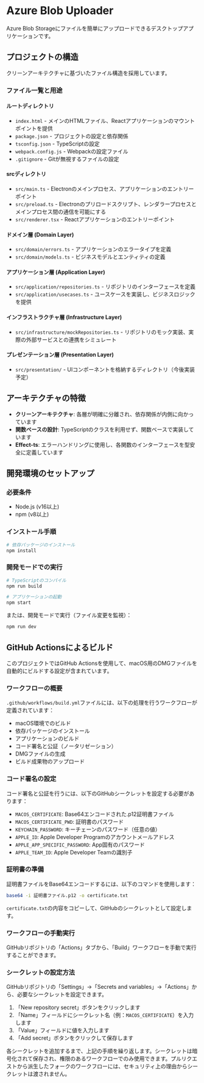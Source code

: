 # Azure Blob Uploader

Azure Blob Storageにファイルを簡単にアップロードできるデスクトップアプリケーションです。

## プロジェクトの構造

クリーンアーキテクチャに基づいたファイル構造を採用しています。

### ファイル一覧と用途

#### ルートディレクトリ

- `index.html` - メインのHTMLファイル、Reactアプリケーションのマウントポイントを提供
- `package.json` - プロジェクトの設定と依存関係
- `tsconfig.json` - TypeScriptの設定
- `webpack.config.js` - Webpackの設定ファイル
- `.gitignore` - Gitが無視するファイルの設定

#### srcディレクトリ

- `src/main.ts` - Electronのメインプロセス、アプリケーションのエントリーポイント
- `src/preload.ts` - Electronのプリロードスクリプト、レンダラープロセスとメインプロセス間の通信を可能にする
- `src/renderer.tsx` - Reactアプリケーションのエントリーポイント

#### ドメイン層 (Domain Layer)

- `src/domain/errors.ts` - アプリケーションのエラータイプを定義
- `src/domain/models.ts` - ビジネスモデルとエンティティの定義

#### アプリケーション層 (Application Layer)

- `src/application/repositories.ts` - リポジトリのインターフェースを定義
- `src/application/usecases.ts` - ユースケースを実装し、ビジネスロジックを提供

#### インフラストラクチャ層 (Infrastructure Layer)

- `src/infrastructure/mockRepositories.ts` - リポジトリのモック実装、実際の外部サービスとの連携をシミュレート

#### プレゼンテーション層 (Presentation Layer)

- `src/presentation/` - UIコンポーネントを格納するディレクトリ（今後実装予定）

## アーキテクチャの特徴

- **クリーンアーキテクチャ**: 各層が明確に分離され、依存関係が内側に向かっています
- **関数ベースの設計**: TypeScriptのクラスを利用せず、関数ベースで実装しています
- **Effect-ts**: エラーハンドリングに使用し、各関数のインターフェースを型安全に定義しています

## 開発環境のセットアップ

### 必要条件
- Node.js (v16以上)
- npm (v8以上)

### インストール手順

```bash
# 依存パッケージのインストール
npm install
```

### 開発モードでの実行

```bash
# TypeScriptのコンパイル
npm run build

# アプリケーションの起動
npm start
```

または、開発モードで実行（ファイル変更を監視）：

```bash
npm run dev
```

## GitHub Actionsによるビルド

このプロジェクトではGitHub Actionsを使用して、macOS用のDMGファイルを自動的にビルドする設定が含まれています。

### ワークフローの概要

`.github/workflows/build.yml`ファイルには、以下の処理を行うワークフローが定義されています：

- macOS環境でのビルド
- 依存パッケージのインストール
- アプリケーションのビルド
- コード署名と公証（ノータリゼーション）
- DMGファイルの生成
- ビルド成果物のアップロード

### コード署名の設定

コード署名と公証を行うには、以下のGitHubシークレットを設定する必要があります：

- `MACOS_CERTIFICATE`: Base64エンコードされた.p12証明書ファイル
- `MACOS_CERTIFICATE_PWD`: 証明書のパスワード
- `KEYCHAIN_PASSWORD`: キーチェーンのパスワード（任意の値）
- `APPLE_ID`: Apple Developer Programのアカウントメールアドレス
- `APPLE_APP_SPECIFIC_PASSWORD`: App固有のパスワード
- `APPLE_TEAM_ID`: Apple Developer Teamの識別子

### 証明書の準備

証明書ファイルをBase64エンコードするには、以下のコマンドを使用します：

```bash
base64 -i 証明書ファイル.p12 -o certificate.txt
```

`certificate.txt`の内容をコピーして、GitHubのシークレットとして設定します。

### ワークフローの手動実行

GitHubリポジトリの「Actions」タブから、「Build」ワークフローを手動で実行することができます。

### シークレットの設定方法

GitHubリポジトリの「Settings」→「Secrets and variables」→「Actions」から、必要なシークレットを設定できます。

1. 「New repository secret」ボタンをクリックします
2. 「Name」フィールドにシークレット名（例：`MACOS_CERTIFICATE`）を入力します
3. 「Value」フィールドに値を入力します
4. 「Add secret」ボタンをクリックして保存します

各シークレットを追加するまで、上記の手順を繰り返します。シークレットは暗号化されて保存され、権限のあるワークフローでのみ使用できます。プルリクエストから派生したフォークのワークフローには、セキュリティ上の理由からシークレットは渡されません。
